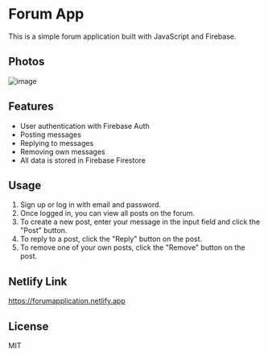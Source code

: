 # Forum App

This is a simple forum application built with JavaScript and Firebase.


## Photos

![image](https://github.com/shoutcape/ForumApp/assets/74509593/aac5c844-94e6-46f2-a3b4-504d2ce9f138)


## Features

- User authentication with Firebase Auth
- Posting messages
- Replying to messages
- Removing own messages
- All data is stored in Firebase Firestore

## Usage

1. Sign up or log in with email and password.
2. Once logged in, you can view all posts on the forum.
3. To create a new post, enter your message in the input field and click the "Post" button.
4. To reply to a post, click the "Reply" button on the post.
5. To remove one of your own posts, click the "Remove" button on the post.

## Netlify Link
https://forumapplication.netlify.app

## License

MIT
